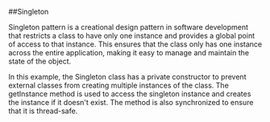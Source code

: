 ##Singleton

Singleton pattern is a creational design pattern in software development that restricts a class to have only one instance and provides a global point of access to that instance. This ensures that the class only has one instance across the entire application, making it easy to manage and maintain the state of the object.

In this example, the Singleton class has a private constructor to prevent external classes from creating multiple instances of the class. The getInstance method is used to access the singleton instance and creates the instance if it doesn't exist. The method is also synchronized to ensure that it is thread-safe.